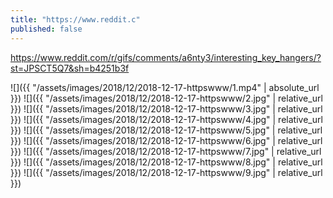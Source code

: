 ```yaml
---
title: "https://www.reddit.c"
published: false
---
```

https://www.reddit.com/r/gifs/comments/a6nty3/interesting_key_hangers/?st=JPSCT5Q7&sh=b4251b3f



![]({{ "/assets/images/2018/12/2018-12-17-httpswww/1.mp4" | absolute_url }})
![]({{ "/assets/images/2018/12/2018-12-17-httpswww/2.jpg" | relative_url }})
![]({{ "/assets/images/2018/12/2018-12-17-httpswww/3.jpg" | relative_url }})
![]({{ "/assets/images/2018/12/2018-12-17-httpswww/4.jpg" | relative_url }})
![]({{ "/assets/images/2018/12/2018-12-17-httpswww/5.jpg" | relative_url }})
![]({{ "/assets/images/2018/12/2018-12-17-httpswww/6.jpg" | relative_url }})
![]({{ "/assets/images/2018/12/2018-12-17-httpswww/7.jpg" | relative_url }})
![]({{ "/assets/images/2018/12/2018-12-17-httpswww/8.jpg" | relative_url }})
![]({{ "/assets/images/2018/12/2018-12-17-httpswww/9.jpg" | relative_url }})
